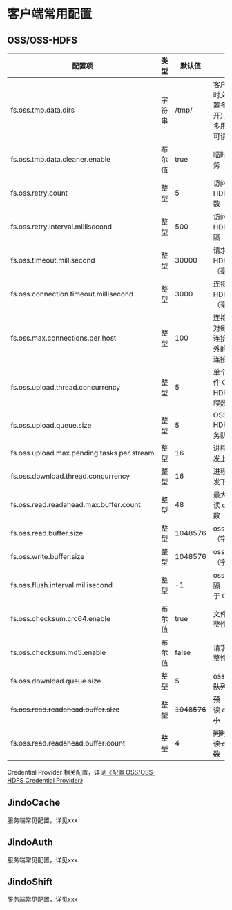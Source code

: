 # 客户端常用配置

## OSS/OSS-HDFS

|  配置项  |  类型  |  默认值  |  说明  |  版本  |
| --- | --- | --- | --- | --- |
|  fs.oss.tmp.data.dirs  |  字符串  |  /tmp/  |  客户端写入时的临时文件目录，可配置多个（逗号隔开），会轮流写入，多用户环境需配置可读写权限  |  4.3.0+ |
|  fs.oss.tmp.data.cleaner.enable  |  布尔值  |  true  |  临时文件自清理服务  |  4.3.0+|
|  fs.oss.retry.count  |  整型  |  5  |  访问 OSS/OSS-HDFS 失败重试次数  |  4.3.0+ |
|  fs.oss.retry.interval.millisecond  |  整型  |  500  |  访问 OSS/OSS-HDFS 失败重试间隔（毫秒）  |  4.3.0+ |
|  fs.oss.timeout.millisecond  |  整型  |  30000  |  请求 OSS/OSS-HDFS 超时时间（毫秒）  |  4.3.0+ |
|  fs.oss.connection.timeout.millisecond  |  整型  |  3000  |  连接 OSS/OSS-HDFS 超时时间（毫秒）  |  4.3.0+|
|  fs.oss.max.connections.per.host  |  整型  |  100  |  连接 oss 的连接池对每个host的最大连接数（超过阈值外的连接会使用短连接）  |  4.3.0+ |
|  fs.oss.upload.thread.concurrency  |  整型  |  5  |  单个文件 OSS/OSS-HDFS 并发上传线程数  |  4.3.0+ |
|  fs.oss.upload.queue.size  |  整型  |  5  |  OSS/OSS-HDFS 并发上传任务队列大小  |  4.3.0+ |
|  fs.oss.upload.max.pending.tasks.per.stream  |  整型  |  16  |  进程内 oss 最大并发上传任务数  |  4.3.0+ |
|  fs.oss.download.thread.concurrency  |  整型  |  16  |  进程内 oss 最大并发下载任务数  |  4.3.0+ |
|  fs.oss.read.readahead.max.buffer.count  |  整型  |  48  |  最大同时预读 oss 的 buffer 个数  |  4.5.1+ |
|  fs.oss.read.buffer.size  |  整型  |  1048576  |  oss 读缓冲区大小（字节）  |  4.3.0+ |
|  fs.oss.write.buffer.size  |  整型  |  1048576  |  oss 写缓冲区大小（字节）  |  4.3.0+ |
|  fs.oss.flush.interval.millisecond  |  整型  |  -1  |  oss 刷新缓冲区间隔（毫秒），小于 0 时不生效  |  4.3.0+  |
|  fs.oss.checksum.crc64.enable  |  布尔值  |  true  |  文件级别 crc64 完整性校验  |  4.6.0+  |
|  fs.oss.checksum.md5.enable  |  布尔值  |  false  |  请求级别 md5 完整性校验  |  4.6.0+  |
|  ~~fs.oss.download.queue.size~~  |  ~~整型~~  |  ~~5~~  |  ~~oss 并发下载任务队列大小~~  |  ~~4.3.0-4.5.0~~  |
|  ~~fs.oss.read.readahead.buffer.size~~  |  ~~整型~~  |  ~~1048576~~  |  ~~预读 oss 的 buffer 大小~~  |  ~~4.3.0-4.5.0版本~~  |
|  ~~fs.oss.read.readahead.buffer.count~~  |  ~~整型~~  |  ~~4~~  |  ~~同时预读 oss 的 buffer 个数~~  |  ~~4.3.0-4.5.0版本~~  |

Credential Provider 相关配置，详见[《配置 OSS/OSS-HDFS Credential Provider》](./jindosdk_credential_provider.md)

## JindoCache

服务端常见配置，详见xxx

## JindoAuth

服务端常见配置，详见xxx

## JindoShift

服务端常见配置，详见xxx